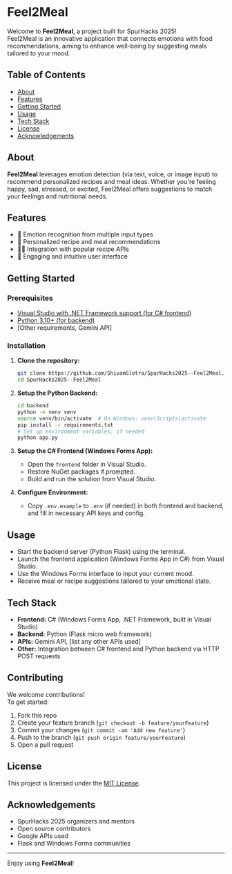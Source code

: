 # Feel2Meal

Welcome to **Feel2Meal**, a project built for SpurHacks 2025!  
Feel2Meal is an innovative application that connects emotions with food recommendations, aiming to enhance well-being by suggesting meals tailored to your mood.

## Table of Contents
- [About](#about)
- [Features](#features)
- [Getting Started](#getting-started)
- [Usage](#usage)
- [Tech Stack](#tech-stack)
- [License](#license)
- [Acknowledgements](#acknowledgements)

## About

**Feel2Meal** leverages emotion detection (via text, voice, or image input) to recommend personalized recipes and meal ideas. Whether you're feeling happy, sad, stressed, or excited, Feel2Meal offers suggestions to match your feelings and nutritional needs.

## Features

- 🧠 Emotion recognition from multiple input types
- 🍲 Personalized recipe and meal recommendations
- 👨‍🍳 Integration with popular recipe APIs
- 🎨 Engaging and intuitive user interface

## Getting Started

### Prerequisites

- [Visual Studio with .NET Framework support (for C# frontend)](https://visualstudio.microsoft.com/)
- [Python 3.10+ (for backend)](https://www.python.org/downloads/)
- [Other requirements, Gemini API]

### Installation

1. **Clone the repository:**
   ```bash
   git clone https://github.com/ShivamGlotra/SpurHacks2025--Feel2Meal.git
   cd SpurHacks2025--Feel2Meal
   ```

2. **Setup the Python Backend:**
   ```bash
   cd backend
   python -m venv venv
   source venv/bin/activate  # On Windows: venv\Scripts\activate
   pip install -r requirements.txt
   # Set up environment variables, if needed
   python app.py
   ```

3. **Setup the C# Frontend (Windows Forms App):**
   - Open the `frontend` folder in Visual Studio.
   - Restore NuGet packages if prompted.
   - Build and run the solution from Visual Studio.

4. **Configure Environment:**
   - Copy `.env.example` to `.env` (if needed) in both frontend and backend, and fill in necessary API keys and config.

## Usage

- Start the backend server (Python Flask) using the terminal.
- Launch the frontend application (Windows Forms App in C#) from Visual Studio.
- Use the Windows Forms interface to input your current mood.
- Receive meal or recipe suggestions tailored to your emotional state.

## Tech Stack

- **Frontend:** C# (Windows Forms App, .NET Framework, built in Visual Studio)
- **Backend:** Python (Flask micro web framework)
- **APIs:** Gemini API, [list any other APIs used]
- **Other:** Integration between C# frontend and Python backend via HTTP POST requests

## Contributing

We welcome contributions!  
To get started:

1. Fork this repo
2. Create your feature branch (`git checkout -b feature/yourFeature`)
3. Commit your changes (`git commit -am 'Add new feature'`)
4. Push to the branch (`git push origin feature/yourFeature`)
5. Open a pull request

## License

This project is licensed under the [MIT License](LICENSE).

## Acknowledgements

- SpurHacks 2025 organizers and mentors
- Open source contributors
- Google APIs used
- Flask and Windows Forms communities

---

Enjoy using **Feel2Meal**!


